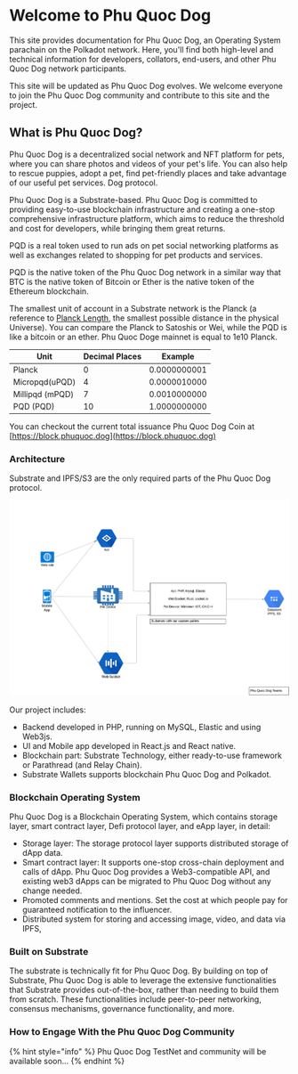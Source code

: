 # Welcome to Phu Quoc Dog

This site provides documentation for Phu Quoc Dog, an Operating System parachain on the Polkadot network. Here, you'll find both high-level and technical information for developers, collators, end-users, and other Phu Quoc Dog network participants.

This site will be updated as Phu Quoc Dog evolves. We welcome everyone to join the Phu Quoc Dog community and contribute to this site and the project.

## What is Phu Quoc Dog?

Phu Quoc Dog is a decentralized social network and NFT platform for pets, where you can share photos and videos of your pet's life. You can also help to rescue puppies, adopt a pet, find pet-friendly places and take advantage of our useful pet services. Dog protocol.

Phu Quoc Dog is a Substrate-based. Phu Quoc Dog is committed to providing easy-to-use blockchain infrastructure and creating a one-stop comprehensive infrastructure platform, which aims to reduce the threshold and cost for developers, while bringing them great returns.

PQD is a real token used to run ads on pet social networking platforms as well as exchanges related to shopping for pet products and services.

PQD is the native token of the Phu Quoc Dog network in a similar way that BTC is the native token of Bitcoin or Ether is the native token of the Ethereum blockchain.

The smallest unit of account in a Substrate network is the Planck (a reference to [Planck Length](https://en.wikipedia.org/wiki/Planck\_length), the smallest possible distance in the physical Universe). You can compare the Planck to Satoshis or Wei, while the PQD is like a bitcoin or an ether. Phu Quoc Doge mainnet is equal to 1e10 Planck.

| Unit            | Decimal Places | Example      |
| --------------- | -------------- | ------------ |
| Planck          | 0              | 0.0000000001 |
| Micropqd(uPQD)  | 4              | 0.0000010000 |
| Millipqd (mPQD) | 7              | 0.0010000000 |
| PQD (PQD)       | 10             | 1.0000000000 |

You can checkout the current total issuance Phu Quoc Dog Coin at [https://block.phuquoc.dog](https://block.phuquoc.dog)

### Architecture

Substrate and IPFS/S3 are the only required parts of the Phu Quoc Dog protocol.

![](.gitbook/assets/Architecture-PhuQuocDoge.png)

Our project includes:

* Backend developed in PHP, running on MySQL, Elastic and using Web3js.
* UI and Mobile app developed in React.js and React native.
* Blockchain part: Substrate Technology, either ready-to-use framework or Parathread (and Relay Chain).
* Substrate Wallets supports blockchain Phu Quoc Dog and Polkadot.

### Blockchain Operating System

Phu Quoc Dog is a Blockchain Operating System, which contains storage layer, smart contract layer, Defi protocol layer, and eApp layer, in detail:

* Storage layer: The storage protocol layer supports distributed storage of dApp data.
* Smart contract layer: It supports one-stop cross-chain deployment and calls of dApp. Phu Quoc Dog provides a Web3-compatible API, and existing web3 dApps can be migrated to Phu Quoc Dog without any change needed.
* Promoted comments and mentions. Set the cost at which people pay for guaranteed notification to the influencer.
* Distributed system for storing and accessing image, video, and data via IPFS,

### Built on Substrate

The substrate is technically fit for Phu Quoc Dog. By building on top of Substrate, Phu Quoc Dog is able to leverage the extensive functionalities that Substrate provides out-of-the-box, rather than needing to build them from scratch. These functionalities include peer-to-peer networking, consensus mechanisms, governance functionality, and more.

### How to Engage With the Phu Quoc Dog Community

{% hint style="info" %}
Phu Quoc Dog TestNet and community will be available soon...
{% endhint %}
